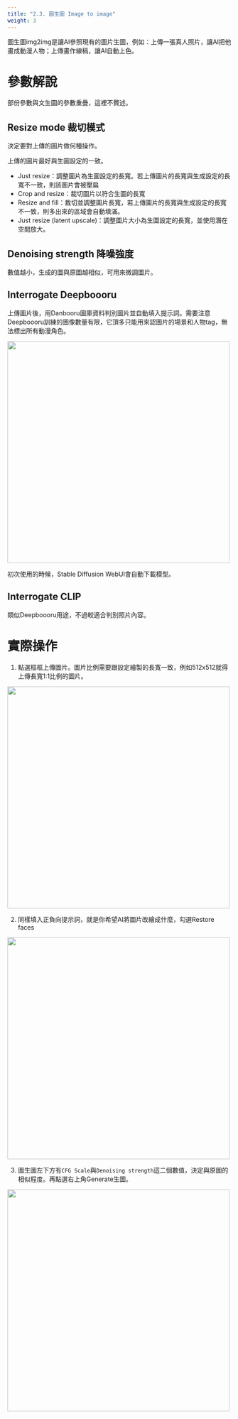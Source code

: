 ```yaml
---
title: "2.3. 圖生圖 Image to image"
weight: 3
---
```



圖生圖img2img是讓AI參照現有的圖片生圖，例如：上傳一張真人照片，讓AI把他畫成動漫人物；上傳畫作線稿，讓AI自動上色。


# 參數解說

部份參數與文生圖的參數重疊，這裡不贅述。


## Resize mode 裁切模式

決定要對上傳的圖片做何種操作。

上傳的圖片最好與生圖設定的一致。

- Just resize：調整圖片為生圖設定的長寬。若上傳圖片的長寬與生成設定的長寬不一致，則該圖片會被壓扁
- Crop and resize：裁切圖片以符合生圖的長寬
- Resize and fill：裁切並調整圖片長寬，若上傳圖片的長寬與生成設定的長寬不一致，則多出來的區域會自動填滿。
- Just resize (latent upscale)：調整圖片大小為生圖設定的長寬，並使用潛在空間放大。


## Denoising strength 降噪強度

數值越小，生成的圖與原圖越相似，可用來微調圖片。

## Interrogate Deepboooru

上傳圖片後，用Danbooru圖庫資料判別圖片並自動填入提示詞。需要注意Deepboooru訓練的圖像數量有限，它頂多只能用來認圖片的場景和人物tag，無法標出所有動漫角色。

<img src=/posts/stable-diffusion-webu-manuals/images/LBQlhHn.webp alt=""  width=500 loading="lazy">

初次使用的時候，Stable Diffusion WebUI會自動下載模型。

## Interrogate CLIP

類似Deepboooru用途，不過較適合判別照片內容。


# 實際操作

1. 點選框框上傳圖片。圖片比例需要跟設定繪製的長寬一致，例如512x512就得上傳長寬1:1比例的圖片。

<img src=/posts/stable-diffusion-webui-manuals/images/67W6nEb.webp alt=""  width=500 loading="lazy">

2. 同樣填入正負向提示詞，就是你希望AI將圖片改繪成什麼，勾選Restore faces
<img src=/posts/stable-diffusion-webui-manuals/images/ao8XZVX.webp alt=""  width=500 loading="lazy">

3. 圖生圖左下方有`CFG Scale`與`Denoising strength`這二個數值，決定與原圖的相似程度。再點選右上角Generate生圖。

<img src=/posts/stable-diffusion-webui-manuals/images/kB9eYuv.webp alt=""  width=500 loading="lazy">

